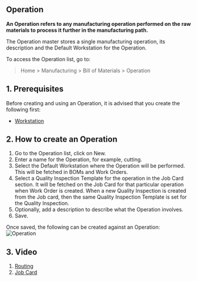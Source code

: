 ## Operation

**An Operation refers to any manufacturing operation performed on the raw materials to process it further in the manufacturing path.**

The Operation master stores a single manufacturing operation, its description and the Default Workstation for the Operation.

To access the Operation list, go to:

> Home > Manufacturing > Bill of Materials > Operation

## 1\. Prerequisites

Before creating and using an Operation, it is advised that you create the following first:

*   [Workstation](https://docs.erpnext.com/docs/v13/user/manual/en/manufacturing/workstation)

## 2\. How to create an Operation

1.  Go to the Operation list, click on New.
2.  Enter a name for the Operation, for example, cutting.
3.  Select the Default Workstation where the Operation will be performed. This will be fetched in BOMs and Work Orders.
4.  Select a Quality Inspection Template for the operation in the Job Card section. It will be fetched on the Job Card for that particular operation when Work Order is created. When a new Quality Inspection is created from the Job card, then the same Quality Inspection Template is set for the Quality Inspection.
5.  Optionally, add a description to describe what the Operation involves.
6.  Save.

Once saved, the following can be created against an Operation: ![Operation](https://docs.erpnext.com/files/operation.png)

## 3\. Video

1.  [Routing](https://docs.erpnext.com/docs/v13/user/manual/en/manufacturing/routing)
2.  [Job Card](https://docs.erpnext.com/docs/v13/user/manual/en/manufacturing/job-card)